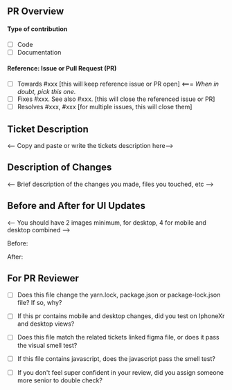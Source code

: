 
## PR Overview

#### Type of contribution
- [ ] Code
- [ ] Documentation

#### Reference: Issue or Pull Request (PR)
- [ ] Towards #xxx   [this will keep reference issue or PR open]  <=== _When in doubt, pick this one._
- [ ] Fixes #xxx. See also #xxx.   [this will close the referenced issue or PR]
- [ ] Resolves #xxx, #xxx [for multiple issues, this will close them]

## Ticket Description
<-- Copy and paste or write the tickets description here-->

## Description of Changes
<-- Brief description of the changes you made, files you touched, etc -->

## Before and After for UI Updates
<-- You should have 2 images minimum, for desktop, 4 for mobile and desktop combined -->

Before:

After:


## For PR Reviewer
- [ ] Does this file change the yarn.lock, package.json or package-lock.json file? If so, why?
- [ ] If this pr contains mobile and desktop changes, did you test on IphoneXr and desktop views?
- [ ] Does this file match the related tickets linked figma file, or does it pass the visual smell test?
- [ ] If this file contains javascript, does the javascript pass the smell test?
- [ ] If you don't feel super confident in your review, did you assign someone more senior to double check?

